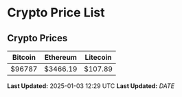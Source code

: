 # Crypto Price List

## Crypto Prices
| Bitcoin | Ethereum | Litecoin |
| ------- | -------- | -------- |
| $96787 | $3466.19 | $107.89 |
**Last Updated:** 2025-01-03 12:29 UTC
**Last Updated:** $DATE$

